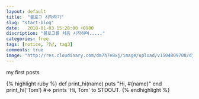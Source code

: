 ```yaml
---
layout: default
title:  "블로그 시작하기"
slug: "start-blog"
date:   2018-01-03 15:28:00 +0900
discription: "블로그를 처음 시작하며....."
categories: free
tags: [notice, 기냥, tag3]
comments: true
image: "http://res.cloudinary.com/dm7h7e8xj/image/upload/v1504809708/django_g7djdj.jpg"
---
```

my first posts 

{% highlight ruby %}
def print_hi(name)
puts "Hi, #{name}"
end
print_hi('Tom')
#=> prints 'Hi, Tom' to STDOUT.
{% endhighlight %}
